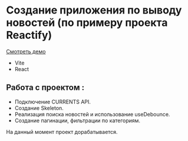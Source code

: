 # Создание приложения по выводу новостей (по примеру проекта Reactify)
[Смотреть демо](https://blognews-react-fas6ldwip-vnagorniys-projects.vercel.app/)
- Vite
- React

## Работа с проектом :
- Подключение CURRENTS API.
- Создание Skeleton.
- Реализация поиска новостей и использование useDebounce.
- Создание пагинации, фильтрации по категориям.

На данный момент проект дорабатывается.



